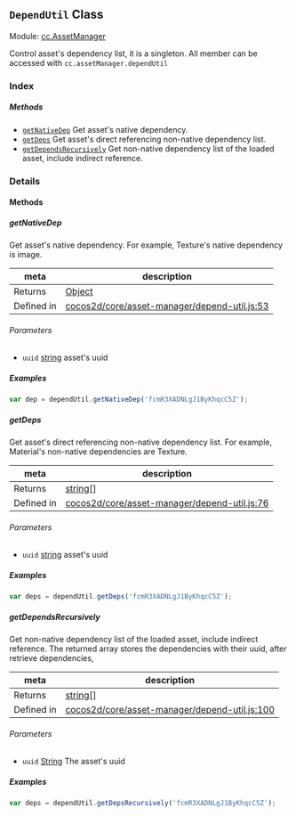 ## `DependUtil` Class



Module: [cc.AssetManager](../modules/cc.AssetManager.md)


Control asset's dependency list, it is a singleton. All member can be accessed with `cc.assetManager.dependUtil`



### Index



##### Methods

  - [`getNativeDep`](#getnativedep) Get asset's native dependency.
  - [`getDeps`](#getdeps) Get asset's direct referencing non-native dependency list.
  - [`getDependsRecursively`](#getdependsrecursively) Get non-native dependency list of the loaded asset, include indirect reference.



### Details




<!-- Method Block -->
#### Methods


##### getNativeDep

Get asset's native dependency. For example, Texture's native dependency is image.

| meta | description |
|------|-------------|
| Returns | <a href="https://developer.mozilla.org/en/JavaScript/Reference/Global_Objects/Object" class="crosslink external" target="_blank">Object</a> 
| Defined in | [cocos2d/core/asset-manager/depend-util.js:53](https://github.com/cocos-creator/engine/blob/76f37f407b386c997979b56dd0d3e99ac2c02cc4/cocos2d/core/asset-manager/depend-util.js#L53) |

###### Parameters
- `uuid` <a href="https://developer.mozilla.org/en/JavaScript/Reference/Global_Objects/String" class="crosslink external" target="_blank">string</a> asset's uuid

##### Examples

```js
var dep = dependUtil.getNativeDep('fcmR3XADNLgJ1ByKhqcC5Z');
```

##### getDeps

Get asset's direct referencing non-native dependency list. For example, Material's non-native dependencies are Texture.

| meta | description |
|------|-------------|
| Returns | <a href="https://developer.mozilla.org/en/JavaScript/Reference/Global_Objects/String" class="crosslink external" target="_blank">string[]</a> 
| Defined in | [cocos2d/core/asset-manager/depend-util.js:76](https://github.com/cocos-creator/engine/blob/76f37f407b386c997979b56dd0d3e99ac2c02cc4/cocos2d/core/asset-manager/depend-util.js#L76) |

###### Parameters
- `uuid` <a href="https://developer.mozilla.org/en/JavaScript/Reference/Global_Objects/String" class="crosslink external" target="_blank">string</a> asset's uuid

##### Examples

```js
var deps = dependUtil.getDeps('fcmR3XADNLgJ1ByKhqcC5Z');
```

##### getDependsRecursively

Get non-native dependency list of the loaded asset, include indirect reference.
The returned array stores the dependencies with their uuid, after retrieve dependencies,

| meta | description |
|------|-------------|
| Returns | <a href="https://developer.mozilla.org/en/JavaScript/Reference/Global_Objects/String" class="crosslink external" target="_blank">string[]</a> 
| Defined in | [cocos2d/core/asset-manager/depend-util.js:100](https://github.com/cocos-creator/engine/blob/76f37f407b386c997979b56dd0d3e99ac2c02cc4/cocos2d/core/asset-manager/depend-util.js#L100) |

###### Parameters
- `uuid` <a href="https://developer.mozilla.org/en/JavaScript/Reference/Global_Objects/String" class="crosslink external" target="_blank">String</a> The asset's uuid

##### Examples

```js
var deps = dependUtil.getDepsRecursively('fcmR3XADNLgJ1ByKhqcC5Z');
```


